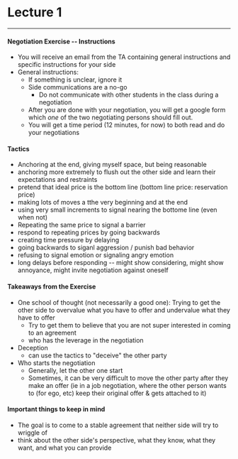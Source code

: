 <h1>Lecture 1</h1>

---

<h4>Negotiation Exercise -- Instructions</h4>

  * You will receive an email from the TA containing general instructions and specific instructions for your side
  * General instructions:
      - If something is unclear, ignore it
      - Side communications are a no-go
          + Do not communicate with other students in the class during a negotiation
      - After you are done with your negotiation, you will get a google form which *one* of the two negotiating persons should fill out.
      - You will get a time period (12 minutes, for now) to both read and do your negotiations

<h4>Tactics</h4>

  * Anchoring at the end, giving myself space, but being reasonable
  * anchoring more extremely to flush out the other side and learn their expectations and restraints
  * pretend that ideal price is the bottom line (bottom line price: reservation price)
  * making lots of moves a tthe very beginning and at the end
  * using very small increments to signal nearing the bottome line (even when not)
  * Repeating the same price to signal a barrier
  * respond to repeating prices by going backwards
  * creating time pressure by delaying
  * going backwards to siganl aggression / punish bad behavior
  * refusing to signal emotion or signaling angry emotion
  * long delays before responding -- might show considering, might show annoyance, might invite negotiation against oneself


<h4>Takeaways from the Exercise</h4>

  * One school of thought (not necessarily a good one): Trying to get the other side to overvalue what you have to offer and undervalue what they have to offer
      - Try to get them to believe that you are not super interested in coming to an agreement
      - who has the leverage in the negotiation
  * Deception
      - can use the tactics to "deceive" the other party
  * Who starts the negotiation
      - Generally, let the other one start
      - Sometimes, it can be very difficult to move the other party after they make an offer (ie in a job negotiation, where the other person wants to (for ego, etc) keep their original offer & gets attached to it)

<h4>Important things to keep in mind</h4>

  * The goal is to come to a stable agreement that neither side will try to wriggle of
  * think about the other side's perspective, what they know, what they want, and what you can provide